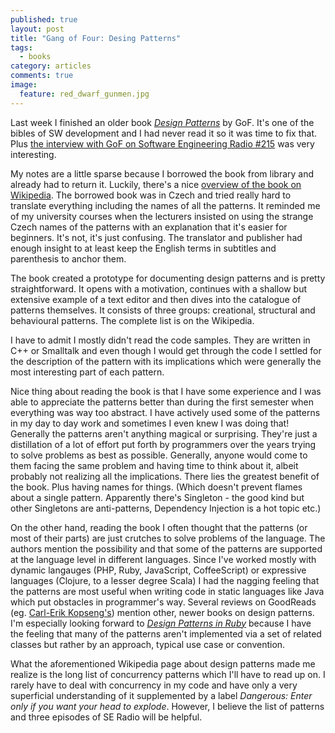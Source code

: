 ```yaml
---
published: true
layout: post
title: "Gang of Four: Desing Patterns"
tags: 
  - books
category: articles
comments: true
image: 
  feature: red_dwarf_gunmen.jpg
---
```


Last week I finished an older book _[Design Patterns](https://www.goodreads.com/book/show/10110722-n-vrh-program-pomoc-vzor)_ by GoF. It's one of the bibles of SW development and I had never read it so it was time to fix that. Plus [the interview with GoF on Software Engineering Radio #215](www.se-radio.net/2014/11/episode-215-gang-of-four-20-years-later/) was very interesting.

My notes are a little sparse because I borrowed the book from library and already had to return it. Luckily, there's a nice [overview of the book on Wikipedia](http://en.wikipedia.org/wiki/Software_design_pattern). The borrowed book was in Czech and tried really hard to translate everything including the names of all the patterns. It reminded me of my university courses when the lecturers insisted on using the strange Czech names of the patterns with an explanation that it's easier for beginners. It's not, it's just confusing. The translator and publisher had enough insight to at least keep the English terms in subtitles and parenthesis to anchor them.

The book created a prototype for documenting design patterns and is pretty straightforward. It opens with a motivation, continues with a shallow but extensive example of a text editor and then dives into the catalogue of patterns themselves. It consists of three groups: creational, structural and behavioural patterns. The complete list is on the Wikipedia.

I have to admit I mostly didn't read the code samples. They are written in C++ or Smalltalk and even though I would get through the code I settled for the description of the pattern with its implications which were generally the most interesting part of each pattern.

Nice thing about reading the book is that I have some experience and I was able to appreciate the patterns better than during the first semester when everything was way too abstract. I have actively used some of the patterns in my day to day work and sometimes I even knew I was doing that! Generally the patterns aren't anything magical or surprising. They're just a distillation of a lot of effort put forth by programmers over the years trying to solve problems as best as possible. Generally, anyone would come to them facing the same problem and having time to think about it, albeit probably not realizing all the implications. There lies the greatest benefit of the book. Plus having names for things. (Which doesn't prevent flames about a single pattern. Apparently there's Singleton - the good kind but other Singletons are anti-patterns, Dependency Injection is a hot topic etc.)

On the other hand, reading the book I often thought that the patterns (or most of their parts) are just crutches to solve problems of the language. The authors mention the possibility and that some of the patterns are supported at the language level in different languages. Since I've worked mostly with dynamic langauges (PHP, Ruby, JavaScript, CoffeeScript) or expressive languages (Clojure, to a lesser degree Scala) I had the nagging feeling that the patterns are most useful when writing code in static languages like Java which put obstacles in programmer's way. Several reviews on GoodReads (eg. [Carl-Erik Kopseng's](https://www.goodreads.com/review/show/817768045?book_show_action=true)) mention other, newer books on design patterns. I'm especially looking forward to _[Design Patterns in Ruby](https://www.goodreads.com/book/show/2278064.Design_Patterns_in_Ruby?ac=1)_ because I have the feeling that many of the patterns aren't implemented via a set of related classes but rather by an approach, typical use case or convention.

What the aforementioned Wikipedia page about design patterns made me realize is the long list of concurrency patterns which I'll have to read up on. I rarely have to deal with concurrency in my code and have only a very superficial understanding of it supplemented by a label _Dangerous: Enter only if you want your head to explode_. However, I believe the list of patterns and three episodes of SE Radio will be helpful.
